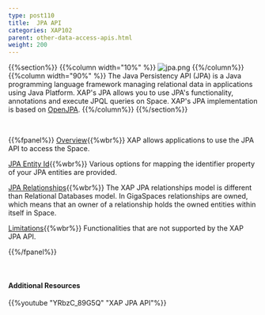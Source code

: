 ```yaml
---
type: post110
title:  JPA API
categories: XAP102
parent: other-data-access-apis.html
weight: 200
---
```




{{%section%}}
{{%column width="10%" %}}
![jpa.png](/attachment_files/subject/jpa.png)
{{%/column%}}
{{%column width="90%" %}}
The Java Persistency API (JPA) is a Java programming language framework managing relational data in applications using Java Platform. XAP's JPA allows you to use JPA's functionality, annotations and execute JPQL queries on Space. XAP's JPA implementation is based on [OpenJPA](http://openjpa.apache.org/).
{{%/column%}}
{{%/section%}}


<br>

{{%fpanel%}}
[Overview](./jpa-api.html){{%wbr%}}
XAP allows applications to use the JPA API to access the Space.

[JPA Entity Id](./jpa-entity-id.html){{%wbr%}}
Various options for mapping the identifier property of your JPA entities are provided.

[JPA Relationships](./jpa-relationships.html){{%wbr%}}
The XAP JPA relationships model is different than Relational Databases model. In GigaSpaces relationships are owned, which means that an owner of a relationship holds the owned entities within itself in Space.

[Limitations](./jpa-limitations.html){{%wbr%}}
Functionalities that are not supported by the XAP JPA API.

{{%/fpanel%}}

<br>

#### Additional Resources

{{%youtube "YRbzC_89G5Q"  "XAP JPA API"%}}
